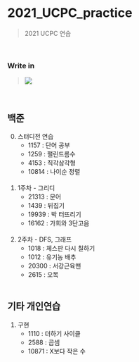 # 2021_UCPC_practice
> 2021 UCPC 연습
<br>

### Write in <br>
><img src="https://img.shields.io/badge/C++-00599C?style=flat-square&logo=c%2B%2B&Color=white"/> 
<br>

백준
---
0. 스터디전 연습
    + 1157 : 단어 공부
    + 1259 : 팰린드롬수
    + 4153 : 직각삼각형
    + 10814 : 나이순 정렬
    <br>
1. 1주차 - 그리디
    + 21313 : 문어
    + 1439 : 뒤집기
    + 19939 : 박 터뜨리기
    + 16162 : 가희와 3단고음
    <br>
2. 2주차 - DFS, 그래프
    + 1018 : 체스판 다시 칠하기
    + 1012 : 유기농 배추
    + 20300 : 서강근육맨
    + 2615 : 오목
    <br>

기타 개인연습
---
1. 구현
    + 1110 : 더하기 사이클
    + 2588 : 곱셈
    + 10871 : X보다 작은 수
